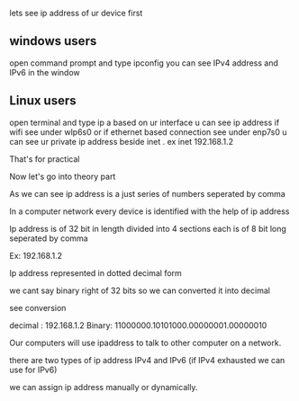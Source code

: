 

lets see ip address of ur device first
## windows users
open command prompt and type ipconfig
you can see IPv4 address and IPv6 in the window
## Linux users 
open terminal and type ip a
based on ur interface u can see ip address if wifi see under wlp6s0 or if ethernet based connection see under enp7s0  u can see ur private ip address beside 
inet .
ex inet 192.168.1.2

That's for practical  

Now let's go into theory part

As we can see ip address is a just series of numbers seperated by comma

In a computer network every device is identified with the help of ip address

Ip address is of 32 bit in length divided into 4 sections each is of 8 bit long seperated by comma

Ex: 192.168.1.2

Ip address represented in dotted decimal form

we cant say binary right of 32 bits so we can converted it into decimal

see conversion

decimal : 192.168.1.2 
Binary:  11000000.10101000.00000001.00000010

Our computers will use ipaddress to talk to other computer on a network.

there are two types of ip address IPv4 and IPv6 (if IPv4 exhausted we can use for IPv6)


we can assign ip address manually or dynamically.



